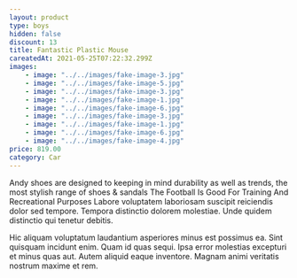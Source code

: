 ```yaml
---
layout: product
type: boys
hidden: false
discount: 13
title: Fantastic Plastic Mouse
careatedAt: 2021-05-25T07:22:32.299Z
images:
    - image: "../../images/fake-image-3.jpg"
    - image: "../../images/fake-image-5.jpg"
    - image: "../../images/fake-image-3.jpg"
    - image: "../../images/fake-image-1.jpg"
    - image: "../../images/fake-image-6.jpg"
    - image: "../../images/fake-image-3.jpg"
    - image: "../../images/fake-image-1.jpg"
    - image: "../../images/fake-image-6.jpg"
    - image: "../../images/fake-image-4.jpg"
price: 819.00
category: Car
---
```

Andy shoes are designed to keeping in mind durability as well as trends, the most stylish range of shoes & sandals
The Football Is Good For Training And Recreational Purposes
Labore voluptatem laboriosam suscipit reiciendis dolor sed tempore. Tempora distinctio dolorem molestiae. Unde quidem distinctio qui tenetur debitis.
 Hic aliquam voluptatum laudantium asperiores minus est possimus ea. Sint quisquam incidunt enim. Quam id quas sequi. Ipsa error molestias excepturi et minus quas aut. Autem aliquid eaque inventore. Magnam animi veritatis nostrum maxime et rem.

